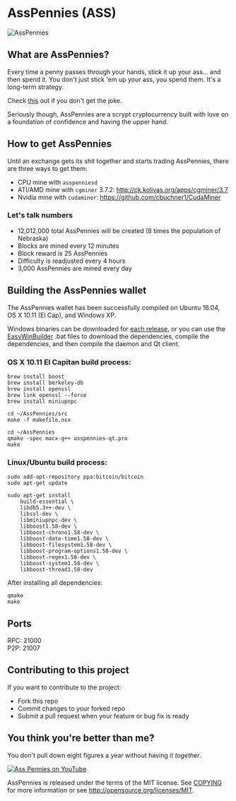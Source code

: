 # AssPennies (ASS)

![AssPennies](http://i.imgur.com/X4coDlS.png)

## What are AssPennies?
Every time a penny passes through your hands, stick it up your ass... and then spend it. You don't just stick 'em up your ass, you spend them. It's a long-term strategy.

Check [this](https://www.youtube.com/watch?v=f9aM_dT5VMI) out if you don't get the joke.

Seriously though, AssPennies are a scrypt cryptocurrency built with love on a foundation of confidence and having the upper hand.

## How to get AssPennies
Until an exchange gets its shit together and starts trading AssPennies, there are three ways to get them:

* CPU mine with ``asspenniesd``
* ATI/AMD mine with ``cgminer`` 3.7.2: http://ck.kolivas.org/apps/cgminer/3.7
* Nvidia mine with ``cudaminer``: https://github.com/cbuchner1/CudaMiner


### Let's talk numbers
* 12,012,000 total AssPennies will be created (8 times the population of Nebraska)
* Blocks are mined every 12 minutes
* Block reward is 25 AssPennies
* Difficulty is readjusted every 4 hours
* 3,000 AssPennies are mined every day

## Building the AssPennies wallet
The AssPennies wallet has been successfully compiled on Ubuntu 16.04, OS X 10.11 (El Cap), and Windows XP.

Windows binaries can be downloaded for [each release](https://github.com/AssPennyFoundation/AssPennies/releases/latest), or you can use the [EasyWinBuilder](contrib/easywinbuilder) .bat files to download the dependencies, compile the dependencies, and then compile the daemon and Qt client.

### OS X 10.11 El Capitan build process:

	brew install boost
	brew install berkeley-db
	brew install openssl
	brew link openssl --force
	brew install miniupnpc

	cd ~/AssPennies/src
	make -f makefile.osx

	cd ~/AssPennies
	qmake -spec macx-g++ asspennies-qt.pro
	make

### Linux/Ubuntu build process:

	sudo add-apt-repository ppa:bitcoin/bitcoin
	sudo apt-get update

	sudo apt-get install
		build-essential \
		libdb5.3++-dev \
		libssl-dev \
		libminiupnpc-dev \
		libboost1.58-dev \
		libboost-chrono1.58-dev \
		libboost-date-time1.58-dev \
		libboost-filesystem1.58-dev \
		libboost-program-options1.58-dev \
		libboost-regex1.58-dev \
		libboost-system1.58-dev \
		libboost-thread1.58-dev

After installing all dependencies:

	qmake
	make

## Ports
RPC: 21000  
P2P: 21007

## Contributing to this project
If you want to contribute to the project:

* Fork this repo
* Commit changes to your forked repo
* Submit a pull request when your feature or bug fix is ready

## You think you're better than me?
You don't pull down eight figures a year without having it _together_.

[![Ass Pennies on YouTube](http://i.imgur.com/8tIuBCL.jpg)](https://www.youtube.com/watch?v=DO1Q7F23DxM)

AssPennies is released under the terms of the MIT license.
See [COPYING](COPYING) for more information or see http://opensource.org/licenses/MIT.
